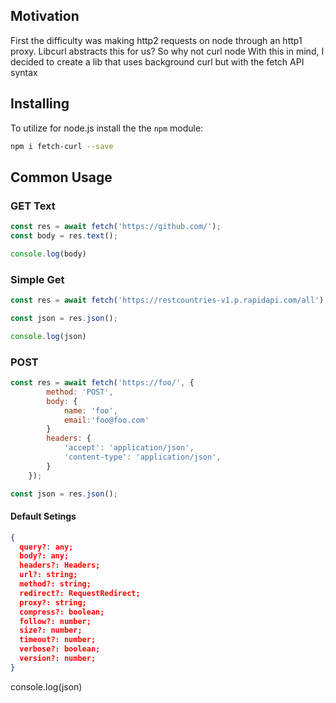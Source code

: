 ## Motivation

First the difficulty was making http2 requests on node through an http1 proxy. Libcurl abstracts this for us? So why not curl node With this in mind, I decided to create a lib that uses background curl but with the fetch API syntax

## Installing

To utilize for node.js install the the `npm` module:

```bash
npm i fetch-curl --save
```

## Common Usage

### GET Text

```js
const res = await fetch('https://github.com/');
const body = res.text();

console.log(body)
```

### Simple Get

```js
const res = await fetch('https://restcountries-v1.p.rapidapi.com/all');

const json = res.json();

console.log(json)
```

### POST

```js
const res = await fetch('https://foo/', {
        method: 'POST',
        body: {
            name: 'foo',
            email:'foo@foo.com'
        }
        headers: {
            'accept': 'application/json',
            'content-type': 'application/json',
        }
    });

const json = res.json();
```

#### Default Setings

```json
{
  query?: any;
  body?: any;
  headers?: Headers;
  url?: string;
  method?: string;
  redirect?: RequestRedirect;
  proxy?: string;
  compress?: boolean;
  follow?: number;
  size?: number;
  timeout?: number;
  verbose?: boolean;
  version?: number;
}
```

console.log(json)
```
